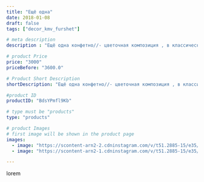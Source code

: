 ```yaml
---
title: "Ещё одна"
date: 2018-01-08
draft: false
tags: ["decor_kmv_furshet"]

# meta description
description : "Ещё одна конфетно//- цветочная композиция , в классической цветовой гамме"

# product Price
price: "3000"
priceBefore: "3600.0"

# Product Short Description
shortDescription: "Ещё одна конфетно//- цветочная композиция , в классической цветовой гамме"

#product ID
productID: "BdsYPmfl9Kb"

# type must be "products"
type: "products"

# product Images
# first image will be shown in the product page
images:
  - image: "https://scontent-arn2-2.cdninstagram.com/v/t51.2885-15/e35/26181851_174697996470960_4508302788358307840_n.jpg?se=7&tp=1&_nc_ht=scontent-arn2-2.cdninstagram.com&_nc_cat=100&_nc_ohc=xiMV2Oy6Yf8AX8GsR_x&oh=e7f3e89a63a97bbdd4cfe5bb2083ce60&oe=606D66D1&ig_cache_key=MTY4NzgzMDU2NTY4Mjk4NDE4Mw%3D%3D.2"
  - image: "https://scontent-arn2-1.cdninstagram.com/v/t51.2885-15/e35/25023676_310865316091551_7869218240549879808_n.jpg?se=7&tp=1&_nc_ht=scontent-arn2-1.cdninstagram.com&_nc_cat=103&_nc_ohc=6U9L3vCN2XwAX83yaxc&oh=60227b51d482d27c982264d20d13f91e&oe=606B2818&ig_cache_key=MTY4NzgzMDU3NDAyMTQ0MDE1Ng%3D%3D.2"

---
```

lorem

